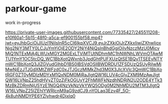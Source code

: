 # parkour-game

work in-progress


https://private-user-images.githubusercontent.com/77335427/245511208-e10f60a1-5b15-48f0-a5ca-ef900155bf58.mp4?jwt=eyJhbGciOiJIUzI1NiIsInR5cCI6IkpXVCJ9.eyJrZXkiOiJrZXkxIiwiZXhwIjoxNjg2NjY3MTY0LCJuYmYiOjE2ODY2NjY4NjQsInBhdGgiOiIvNzczMzU0MjcvMjQ1NTExMjA4LWUxMGY2MGExLTViMTUtNDhmMC1hNWNhLWVmOTAwMTU1YmY1OC5tcDQ_WC1BbXotQWxnb3JpdGhtPUFXUzQtSE1BQy1TSEEyNTYmWC1BbXotQ3JlZGVudGlhbD1BS0lBSVdOSllBWDRDU1ZFSDUzQSUyRjIwMjMwNjEzJTJGdXMtZWFzdC0xJTJGczMlMkZhd3M0X3JlcXVlc3QmWC1BbXotRGF0ZT0yMDIzMDYxM1QxNDM0MjRaJlgtQW16LUV4cGlyZXM9MzAwJlgtQW16LVNpZ25hdHVyZT0zZjFkOGUyY2FhMWFkNzdhNDRjN2U2ODE4YTk3MzBkZDRmNjU5YzE1NGQ4NzVkNzVkYWQ5ODg0M2NhMDU2MTM3JlgtQW16LVNpZ25lZEhlYWRlcnM9aG9zdCJ9.nYOLaq3Ezv4F_5O-4k8uhNMDYPE6YZlyhwdr4Djxlq0
